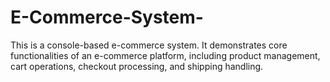 # E-Commerce-System-
This is a console-based e-commerce system. It demonstrates core functionalities of an e-commerce platform, including product management, cart operations, checkout processing, and shipping handling.

